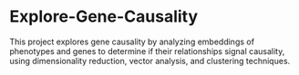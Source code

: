 # Explore-Gene-Causality
This project explores gene causality by analyzing embeddings of phenotypes and genes to determine if their relationships signal causality, using dimensionality reduction, vector analysis, and clustering techniques.
